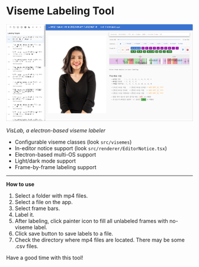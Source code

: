 # Viseme Labeling Tool

![](./screenshot.png)

_VisLab, a electron-based viseme labeler_

- Configurable viseme classes (look `src/visemes`)
- In-editor notice support (look `src/renderer/EditorNotice.tsx`)
- Electron-based multi-OS support
- Light/dark mode support
- Frame-by-frame labeling support

---

**How to use**

1. Select a folder with mp4 files.
2. Select a file on the app.
3. Select frame bars.
4. Label it.
5. After labeling, click painter icon to fill all unlabeled frames with no-viseme label.
6. Click save button to save labels to a file.
7. Check the directory where mp4 files are located. There may be some .csv files.

Have a good time with this tool!
